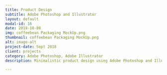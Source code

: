 ```yaml
---
title: Product Design
subtitle: Adobe Photoshop and Illustrator
layout: default
modal-id: 16
date: 2018-10-08
img: coffeebean Packaging MockUp.png
thumbnail: coffeebean Packaging MockUp.png
alt: image-alt
project-date: Sept 2018
client: projects
category: Adobe Photoshop, Adobe Illustrator
description: Minimalistic product design using Adobe Photoshop and Illustrator

---
```

